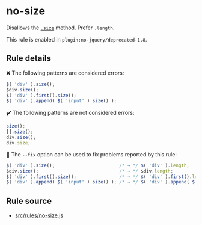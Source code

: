 # no-size

Disallows the [`.size`](https://api.jquery.com/size/) method. Prefer `.length`.

This rule is enabled in `plugin:no-jquery/deprecated-1.8`.

## Rule details

❌ The following patterns are considered errors:
```js
$( 'div' ).size();
$div.size();
$( 'div' ).first().size();
$( 'div' ).append( $( 'input' ).size() );
```

✔️ The following patterns are not considered errors:
```js
size();
[].size();
div.size();
div.size;
```

🔧 The `--fix` option can be used to fix problems reported by this rule:
```js
$( 'div' ).size();                        /* → */ $( 'div' ).length;
$div.size();                              /* → */ $div.length;
$( 'div' ).first().size();                /* → */ $( 'div' ).first().length;
$( 'div' ).append( $( 'input' ).size() ); /* → */ $( 'div' ).append( $( 'input' ).length );
```

## Rule source

* [src/rules/no-size.js](/src/rules/no-size.js)
